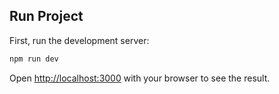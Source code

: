 ## Run Project

First, run the development server:

```bash
npm run dev
```

Open [http://localhost:3000](http://localhost:3000) with your browser to see the result.
